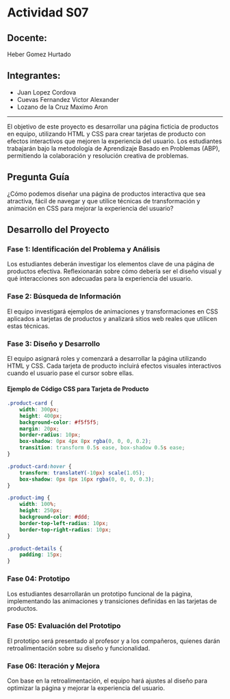 # Actividad S07
## Docente:
Heber Gomez Hurtado 

## Integrantes:
- Juan Lopez Cordova
- Cuevas Fernandez Victor Alexander
- Lozano de la Cruz Maximo Aron
***

El objetivo de este proyecto es desarrollar una página ficticia de productos en equipo, utilizando HTML y CSS para crear tarjetas de producto con efectos interactivos que mejoren la experiencia del usuario. Los estudiantes trabajarán bajo la metodología de Aprendizaje Basado en Problemas (ABP), permitiendo la colaboración y resolución creativa de problemas.

## Pregunta Guía
¿Cómo podemos diseñar una página de productos interactiva que sea atractiva, fácil de navegar y que utilice técnicas de transformación y animación en CSS para mejorar la experiencia del usuario?

## Desarrollo del Proyecto
### Fase 1: Identificación del Problema y Análisis
Los estudiantes deberán investigar los elementos clave de una página de productos efectiva. Reflexionarán sobre cómo debería ser el diseño visual y qué interacciones son adecuadas para la experiencia del usuario.
### Fase 2: Búsqueda de Información
El equipo investigará ejemplos de animaciones y transformaciones en CSS aplicados a tarjetas de productos y analizará sitios web reales que utilicen estas técnicas.
### Fase 3: Diseño y Desarrollo
El equipo asignará roles y comenzará a desarrollar la página utilizando HTML y CSS. Cada tarjeta de producto incluirá efectos visuales interactivos cuando el usuario pase el cursor sobre ellas.
#### Ejemplo de Código CSS para Tarjeta de Producto
```css
.product-card {
    width: 300px;
    height: 400px;
    background-color: #f5f5f5;
    margin: 20px;
    border-radius: 10px;
    box-shadow: 0px 4px 8px rgba(0, 0, 0, 0.2);
    transition: transform 0.5s ease, box-shadow 0.5s ease;
}

.product-card:hover {
    transform: translateY(-10px) scale(1.05);
    box-shadow: 0px 8px 16px rgba(0, 0, 0, 0.3);
}

.product-img {
    width: 100%;
    height: 250px;
    background-color: #ddd;
    border-top-left-radius: 10px;
    border-top-right-radius: 10px;
}

.product-details {
    padding: 15px;
}
```
### Fase 04: Prototipo
Los estudiantes desarrollarán un prototipo funcional de la página, implementando las animaciones y transiciones definidas en las tarjetas de productos.
### Fase 05: Evaluación del Prototipo
El prototipo será presentado al profesor y a los compañeros, quienes darán retroalimentación sobre su diseño y funcionalidad.
### Fase 06: Iteración y Mejora
Con base en la retroalimentación, el equipo hará ajustes al diseño para optimizar la página y mejorar la experiencia del usuario.